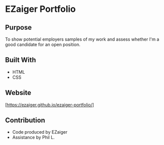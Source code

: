 # EZaiger Portfolio

## Purpose
To show potential employers samples of my work and assess whether I'm a good candidate for an open position.

## Built With
* HTML
* CSS

## Website
[https://ezaiger.github.io/ezaiger-portfolio/]

## Contribution
* Code produced by EZaiger
* Assistance by Phil L.
